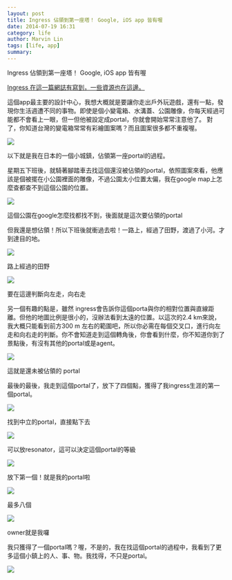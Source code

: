 ```yaml
---
layout: post
title: Ingress 佔領到第一座塔！ Google, iOS app 皆有喔
date: 2014-07-19 16:31
category: life
author: Marvin Lin
tags: [life, app]
summary: 
---
```


  

Ingress 佔領到第一座塔！ Google, iOS app 皆有喔

  

[Ingress 在這一篇網誌有寫到，一些資源也在這邊。](http://artimis19.blogspot.jp/2014/07/ingress-ios-app.html)

  

這個app最主要的設計中心，我想大概就是要讓你走出戶外玩遊戲，還有一點，發現你生活週遭不同的事物。即使是個小變電箱、水溝蓋、公園雕像，你每天經過可能都不會看上一眼，但一但他被設定成portal，你就會開始常常注意他了。 對了，你知道台灣的變電箱常常有彩繪圖案嗎？而且圖案很多都不重複喔。

  

[![](http://4.bp.blogspot.com/-kAEuF5BKZJU/U8njADFwBYI/AAAAAAAADPE/bKb_M32H3G0/s1600/ScreenHunter_674+Jul.+17+21.44_%25E7%25BB%2593%25E6%259E%259C.jpg)](http://4.bp.blogspot.com/-kAEuF5BKZJU/U8njADFwBYI/AAAAAAAADPE/bKb_M32H3G0/s1600/ScreenHunter_674+Jul.+17+21.44_%25E7%25BB%2593%25E6%259E%259C.jpg)

  

  

以下就是我在日本的一個小城鎮，佔領第一座portal的過程。

  

  

  

星期五下班後，就騎著腳踏車去找這個還沒被佔領的portal，依照圖案來看，他應該是個被擺在小公園裡面的雕像，不過公園太小位置太偏，我在google map上怎麼查都查不到這個公園的位置。

  

[![](http://3.bp.blogspot.com/-ZaVl_4fxeok/U8ni_BWSSXI/AAAAAAAADOw/lmk_eDgm1MU/s1600/IMG_2628_%25E7%25BB%2593%25E6%259E%259C.JPG)](http://3.bp.blogspot.com/-ZaVl_4fxeok/U8ni_BWSSXI/AAAAAAAADOw/lmk_eDgm1MU/s1600/IMG_2628_%25E7%25BB%2593%25E6%259E%259C.JPG)

這個公園在google怎麼找都找不到，後面就是這次要佔領的portal

  

  

但我還是想佔領！所以下班後就衝過去啦！一路上，經過了田野，渡過了小河。才到達目的地。

  

[![](http://1.bp.blogspot.com/-W-13fWz4KJw/U8ni7WmA7wI/AAAAAAAADOk/nXpNBaDeWxQ/s1600/IMG_2620_%25E7%25BB%2593%25E6%259E%259C.JPG)](http://1.bp.blogspot.com/-W-13fWz4KJw/U8ni7WmA7wI/AAAAAAAADOk/nXpNBaDeWxQ/s1600/IMG_2620_%25E7%25BB%2593%25E6%259E%259C.JPG)

路上經過的田野

  

[![](http://4.bp.blogspot.com/-jsIHRk8l1eU/U8ni7Xz92UI/AAAAAAAADNw/zWEW2Ro1E-Q/s1600/IMG_2621_%25E7%25BB%2593%25E6%259E%259C.JPG)](http://4.bp.blogspot.com/-jsIHRk8l1eU/U8ni7Xz92UI/AAAAAAAADNw/zWEW2Ro1E-Q/s1600/IMG_2621_%25E7%25BB%2593%25E6%259E%259C.JPG)

要在這邊判斷向左走，向右走

  

另一個有趣的點是，雖然 ingress會告訴你這個porta與你的相對位置與直線距離。但他的地圖比例是很小的，沒辦法看到太遠的位置。以這次的2.4 km來說，我大概只能看到前方300 m 左右的範圍吧，所以你必需在每個交叉口，進行向左走和向右走的判斷。你不會知道走到這個轉角後，你會看到什麼，你不知道你到了景點後，有沒有其他的portal或是agent。

  

[![](http://1.bp.blogspot.com/-mmcAXxhB-Ao/U8ni-zeu2SI/AAAAAAAADPY/IObdKIq6eaU/s1600/IMG_2627_%25E7%25BB%2593%25E6%259E%259C.JPG)](http://1.bp.blogspot.com/-mmcAXxhB-Ao/U8ni-zeu2SI/AAAAAAAADPY/IObdKIq6eaU/s1600/IMG_2627_%25E7%25BB%2593%25E6%259E%259C.JPG)

這就是還未被佔領的 portal

  
  

最後的最後，我走到這個portal了，放下了四個點，獲得了我ingress生涯的第一個portal。

  

[![](http://3.bp.blogspot.com/-KcLQc3T4m04/U8ni66LaZ-I/AAAAAAAADN0/aGqwUERGgno/s1600/IMG_2622_%25E7%25BB%2593%25E6%259E%259C.PNG)](http://3.bp.blogspot.com/-KcLQc3T4m04/U8ni66LaZ-I/AAAAAAAADN0/aGqwUERGgno/s1600/IMG_2622_%25E7%25BB%2593%25E6%259E%259C.PNG)

找到中立的portal，直接點下去

  

[![](http://2.bp.blogspot.com/-rbOFTh7LI8w/U8ni8I2_ypI/AAAAAAAADN4/Djzm-g-H8so/s1600/IMG_2623_%25E7%25BB%2593%25E6%259E%259C.PNG)](http://2.bp.blogspot.com/-rbOFTh7LI8w/U8ni8I2_ypI/AAAAAAAADN4/Djzm-g-H8so/s1600/IMG_2623_%25E7%25BB%2593%25E6%259E%259C.PNG)

可以放resonator，這可以決定這個portal的等級

  

[![](http://1.bp.blogspot.com/-oU5Wj9a_qYo/U8ni8YU9qJI/AAAAAAAADN8/WcuTYiEsfZI/s1600/IMG_2624_%25E7%25BB%2593%25E6%259E%259C.PNG)](http://1.bp.blogspot.com/-oU5Wj9a_qYo/U8ni8YU9qJI/AAAAAAAADN8/WcuTYiEsfZI/s1600/IMG_2624_%25E7%25BB%2593%25E6%259E%259C.PNG)

放下第一個！就是我的portal啦

  

[![](http://2.bp.blogspot.com/-mJgLrNwRHPs/U8ni9RvixFI/AAAAAAAADOY/h3BZuGh18HU/s1600/IMG_2625_%25E7%25BB%2593%25E6%259E%259C.PNG)](http://2.bp.blogspot.com/-mJgLrNwRHPs/U8ni9RvixFI/AAAAAAAADOY/h3BZuGh18HU/s1600/IMG_2625_%25E7%25BB%2593%25E6%259E%259C.PNG)

最多八個

  

[![](http://1.bp.blogspot.com/-Y3XqtkQ9Tzg/U8ni9kkHboI/AAAAAAAADPU/KksAG6g7cRs/s1600/IMG_2626_%25E7%25BB%2593%25E6%259E%259C.PNG)](http://1.bp.blogspot.com/-Y3XqtkQ9Tzg/U8ni9kkHboI/AAAAAAAADPU/KksAG6g7cRs/s1600/IMG_2626_%25E7%25BB%2593%25E6%259E%259C.PNG)

owner就是我囉

我只獲得了一個portal嗎？喔，不是的，我在找這個portal的過程中，我看到了更多這個小鎮上的人、事、物。我找得，不只是portal。

  

[![](http://3.bp.blogspot.com/-a54RoR_tnuY/U8ni_IhxVtI/AAAAAAAADO8/QJwylMHb5IQ/s1600/IMG_2629_%25E7%25BB%2593%25E6%259E%259C.JPG)](http://3.bp.blogspot.com/-a54RoR_tnuY/U8ni_IhxVtI/AAAAAAAADO8/QJwylMHb5IQ/s1600/IMG_2629_%25E7%25BB%2593%25E6%259E%259C.JPG)